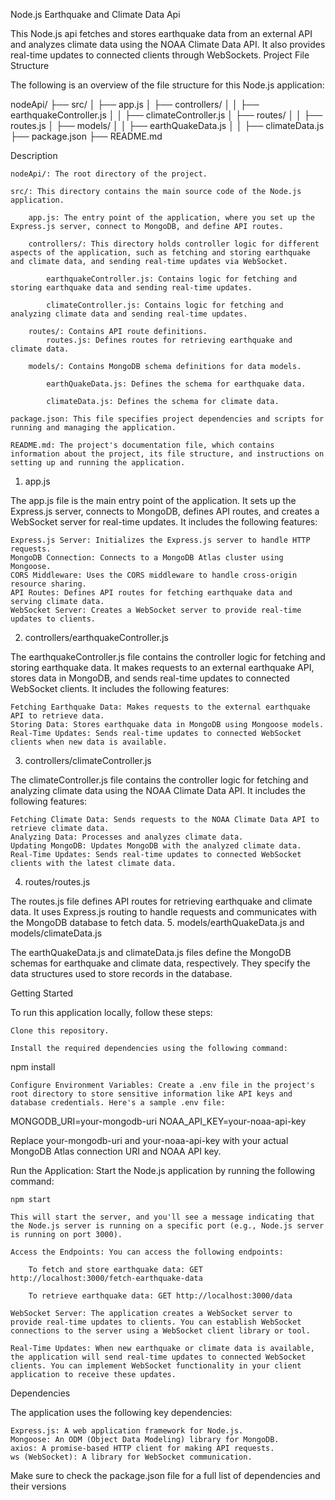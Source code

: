 Node.js Earthquake and Climate Data Api

This Node.js api fetches and stores earthquake data from an external API and analyzes climate data using the NOAA Climate Data API. It also provides real-time updates to connected clients through WebSockets.
Project File Structure

The following is an overview of the file structure for this Node.js application:



nodeApi/
├── src/
│   ├── app.js
│   ├── controllers/
│   │   ├── earthquakeController.js
│   │   ├── climateController.js
│   ├── routes/
│   │   ├── routes.js
│   ├── models/
│   │   ├── earthQuakeData.js
│   │   ├── climateData.js
├── package.json
├── README.md

Description

    nodeApi/: The root directory of the project.

    src/: This directory contains the main source code of the Node.js application.

        app.js: The entry point of the application, where you set up the Express.js server, connect to MongoDB, and define API routes.

        controllers/: This directory holds controller logic for different aspects of the application, such as fetching and storing earthquake and climate data, and sending real-time updates via WebSocket.

            earthquakeController.js: Contains logic for fetching and storing earthquake data and sending real-time updates.

            climateController.js: Contains logic for fetching and analyzing climate data and sending real-time updates.

        routes/: Contains API route definitions.
            routes.js: Defines routes for retrieving earthquake and climate data.

        models/: Contains MongoDB schema definitions for data models.

            earthQuakeData.js: Defines the schema for earthquake data.

            climateData.js: Defines the schema for climate data.

    package.json: This file specifies project dependencies and scripts for running and managing the application.

    README.md: The project's documentation file, which contains information about the project, its file structure, and instructions on setting up and running the application.

1. app.js

The app.js file is the main entry point of the application. It sets up the Express.js server, connects to MongoDB, defines API routes, and creates a WebSocket server for real-time updates. It includes the following features:

    Express.js Server: Initializes the Express.js server to handle HTTP requests.
    MongoDB Connection: Connects to a MongoDB Atlas cluster using Mongoose.
    CORS Middleware: Uses the CORS middleware to handle cross-origin resource sharing.
    API Routes: Defines API routes for fetching earthquake data and serving climate data.
    WebSocket Server: Creates a WebSocket server to provide real-time updates to clients.

2. controllers/earthquakeController.js

The earthquakeController.js file contains the controller logic for fetching and storing earthquake data. It makes requests to an external earthquake API, stores data in MongoDB, and sends real-time updates to connected WebSocket clients. It includes the following features:

    Fetching Earthquake Data: Makes requests to the external earthquake API to retrieve data.
    Storing Data: Stores earthquake data in MongoDB using Mongoose models.
    Real-Time Updates: Sends real-time updates to connected WebSocket clients when new data is available.

3. controllers/climateController.js

The climateController.js file contains the controller logic for fetching and analyzing climate data using the NOAA Climate Data API. It includes the following features:

    Fetching Climate Data: Sends requests to the NOAA Climate Data API to retrieve climate data.
    Analyzing Data: Processes and analyzes climate data.
    Updating MongoDB: Updates MongoDB with the analyzed climate data.
    Real-Time Updates: Sends real-time updates to connected WebSocket clients with the latest climate data.

4. routes/routes.js

The routes.js file defines API routes for retrieving earthquake and climate data. It uses Express.js routing to handle requests and communicates with the MongoDB database to fetch data.
5. models/earthQuakeData.js and models/climateData.js

The earthQuakeData.js and climateData.js files define the MongoDB schemas for earthquake and climate data, respectively. They specify the data structures used to store records in the database.

Getting Started

To run this application locally, follow these steps:

    Clone this repository.

    Install the required dependencies using the following command:



npm install


    Configure Environment Variables: Create a .env file in the project's root directory to store sensitive information like API keys and database credentials. Here's a sample .env file:

MONGODB_URI=your-mongodb-uri
NOAA_API_KEY=your-noaa-api-key

Replace your-mongodb-uri and your-noaa-api-key with your actual MongoDB Atlas connection URI and NOAA API key.

Run the Application: Start the Node.js application by running the following command:


    npm start

    This will start the server, and you'll see a message indicating that the Node.js server is running on a specific port (e.g., Node.js server is running on port 3000).

    Access the Endpoints: You can access the following endpoints:

        To fetch and store earthquake data: GET http://localhost:3000/fetch-earthquake-data

        To retrieve earthquake data: GET http://localhost:3000/data

    WebSocket Server: The application creates a WebSocket server to provide real-time updates to clients. You can establish WebSocket connections to the server using a WebSocket client library or tool.

    Real-Time Updates: When new earthquake or climate data is available, the application will send real-time updates to connected WebSocket clients. You can implement WebSocket functionality in your client application to receive these updates.

Dependencies

The application uses the following key dependencies:

    Express.js: A web application framework for Node.js.
    Mongoose: An ODM (Object Data Modeling) library for MongoDB.
    axios: A promise-based HTTP client for making API requests.
    ws (WebSocket): A library for WebSocket communication.

Make sure to check the package.json file for a full list of dependencies and their versions
